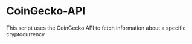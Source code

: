 # CoinGecko-API
This script uses the CoinGecko API to fetch information about a specific cryptocurrency
